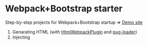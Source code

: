# Webpack+Bootstrap starter

Step-by-step projects for Webpack+Bootstrap startup ⇒ [Demo site](https://higuma.github.io/webpack-bootstrap-starter/index.html)

1. Genarating HTML (with [HtmlWebpackPlugin](https://github.com/jantimon/html-webpack-plugin) and [pug-loader](https://github.com/pugjs/pug-loader/))
2. Injecting <style> (with [style-loader](https://github.com/webpack-contrib/style-loader) and [css-loader](https://github.com/webpack-contrib/css-loader))
3. Using Sass (with [node-sass](https://github.com/sass/node-sass) and [sass-loader](https://github.com/webpack-contrib/sass-loader))
4. Using [Autoprefixer](https://github.com/postcss/autoprefixer) (with [postcss-loader](https://github.com/postcss/postcss-loader))
5. Generating a separate CSS (with [mini-css-extract-plugin](https://github.com/webpack-contrib/mini-css-extract-plugin))
6. Using [Bootstrap](https://getbootstrap.com/)
7. Customizing Bootstrap
8. Using [jQuery](http://jquery.com/) with Bootstrap
9. Using ES6 syntax and modules with [Babel](http://babeljs.io/)
